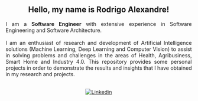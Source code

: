 <div align="center">
<h2>Hello, my name is Rodrigo Alexandre!</h2>

<div align="justify">

I am a **Software Engineer** with extensive experience in Software Engineering and Software Architecture.
<br><br>
I am an enthusiast of research and development of Artificial Intelligence solutions (Machine Learning, Deep Learning and Computer Vision) to assist in solving problems and challenges in the areas of Health, Agribusiness, Smart Home and Industry 4.0. This repository provides some personal projects in order to demonstrate the results and insights that I have obtained in my research and projects.
<br><br>

<div align="center">

[![Linkedin](https://img.shields.io/badge/linkedin-%230077B5.svg?style=for-the-badge&logo=linkedin&logoColor=white)](https://www.linkedin.com/in/rodrigosantos1981)
